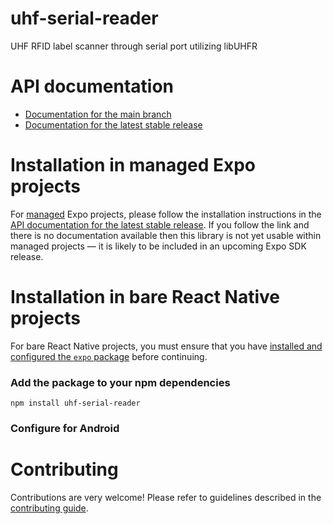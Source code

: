 # uhf-serial-reader

UHF RFID label scanner through serial port utilizing libUHFR

# API documentation

- [Documentation for the main branch](https://github.com/expo/expo/blob/main/docs/pages/versions/unversioned/sdk/uhf-serial-reader.md)
- [Documentation for the latest stable release](https://docs.expo.dev/versions/latest/sdk/uhf-serial-reader/)

# Installation in managed Expo projects

For [managed](https://docs.expo.dev/archive/managed-vs-bare/) Expo projects, please follow the installation instructions in the [API documentation for the latest stable release](#api-documentation). If you follow the link and there is no documentation available then this library is not yet usable within managed projects &mdash; it is likely to be included in an upcoming Expo SDK release.

# Installation in bare React Native projects

For bare React Native projects, you must ensure that you have [installed and configured the `expo` package](https://docs.expo.dev/bare/installing-expo-modules/) before continuing.

### Add the package to your npm dependencies

```
npm install uhf-serial-reader
```



### Configure for Android



# Contributing

Contributions are very welcome! Please refer to guidelines described in the [contributing guide]( https://github.com/expo/expo#contributing).
